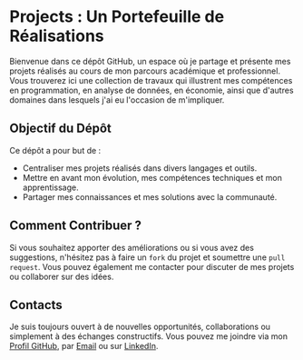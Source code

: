 # Projects : Un Portefeuille de Réalisations
Bienvenue dans ce dépôt GitHub, un espace où je partage et présente mes projets réalisés au cours de mon parcours académique et professionnel. Vous trouverez ici une collection de travaux qui illustrent mes compétences en programmation, en analyse de données, en économie, ainsi que d'autres domaines dans lesquels j'ai eu l'occasion de m'impliquer.

## Objectif du Dépôt
Ce dépôt a pour but de :

* Centraliser mes projets réalisés dans divers langages et outils.
* Mettre en avant mon évolution, mes compétences techniques et mon apprentissage.
* Partager mes connaissances et mes solutions avec la communauté.

## Comment Contribuer ?
Si vous souhaitez apporter des améliorations ou si vous avez des suggestions, n'hésitez pas à faire un `fork` du projet et soumettre une `pull request`. Vous pouvez également me contacter pour discuter de mes projets ou collaborer sur des idées.

## Contacts
Je suis toujours ouvert à de nouvelles opportunités, collaborations ou simplement à des échanges constructifs. Vous pouvez me joindre via mon [Profil GitHub](https://github.com/aurvl), par [Email](mailto:aurelvehi@outlook.fr) ou sur [LinkedIn](https://www.linkedin.com/in/loua-aurel-vehi-29887a290/).
